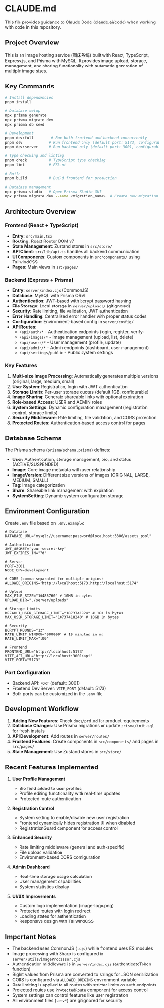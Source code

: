 # CLAUDE.md

This file provides guidance to Claude Code (claude.ai/code) when working with code in this repository.

## Project Overview

This is an image hosting service (图床系统) built with React, TypeScript, Express.js, and Prisma with MySQL. It provides image upload, storage, management, and sharing functionality with automatic generation of multiple image sizes.

## Key Commands

```bash
# Install dependencies
pnpm install

# Database setup
npx prisma generate
npx prisma migrate dev
npx prisma db seed

# Development
pnpm dev:full        # Run both frontend and backend concurrently
pnpm dev            # Run frontend only (default port: 5173, configurable via VITE_PORT)
pnpm dev:server     # Run backend only (default port: 3001, configurable via PORT)

# Type checking and linting
pnpm check          # TypeScript type checking
pnpm lint           # ESLint

# Build
pnpm build          # Build frontend for production

# Database management
npx prisma studio   # Open Prisma Studio GUI
npx prisma migrate dev --name <migration_name>  # Create new migration


```

## Architecture Overview

### Frontend (React + TypeScript)
- **Entry**: `src/main.tsx`
- **Routing**: React Router DOM v7
- **State Management**: Zustand stores in `src/store/`
- **API Client**: `src/lib/api.ts` handles all backend communication
- **UI Components**: Custom components in `src/components/` using TailwindCSS
- **Pages**: Main views in `src/pages/`

### Backend (Express + Prisma)
- **Entry**: `server/index.cjs` (CommonJS)
- **Database**: MySQL with Prisma ORM
- **Authentication**: JWT-based with bcrypt password hashing
- **File Storage**: Local storage in `server/uploads/` (gitignored)
- **Security**: Rate limiting, file validation, JWT authentication
- **Error Handling**: Centralized error handler with proper status codes
- **Configuration**: Environment-based config in `server/config/`
- **API Routes**:
  - `/api/auth/*` - Authentication endpoints (login, register, verify)
  - `/api/images/*` - Image management (upload, list, delete)
  - `/api/users/*` - User management (profile, update)
  - `/api/admin/*` - Admin endpoints (dashboard, user management)
  - `/api/settings/public` - Public system settings

### Key Features
1. **Multi-size Image Processing**: Automatically generates multiple versions (original, large, medium, small)
2. **User System**: Registration, login with JWT authentication
3. **Storage Limits**: Per-user storage quotas (default 1GB, configurable)
4. **Image Sharing**: Generate shareable links with optional expiration
5. **Role-based Access**: USER and ADMIN roles
6. **System Settings**: Dynamic configuration management (registration control, storage limits)
7. **Security Middleware**: Rate limiting, file validation, and CORS protection
8. **Protected Routes**: Authentication-based access control for pages

## Database Schema

The Prisma schema (`prisma/schema.prisma`) defines:
- **User**: Authentication, storage management, bio, and status (ACTIVE/SUSPENDED)
- **Image**: Core image metadata with user relationship
- **ImageVersion**: Different size versions of images (ORIGINAL, LARGE, MEDIUM, SMALL)
- **Tag**: Image categorization
- **Share**: Shareable link management with expiration
- **SystemSetting**: Dynamic system configuration storage

## Environment Configuration

Create `.env` file based on `.env.example`:
```env
# Database
DATABASE_URL="mysql://username:password@localhost:3306/assets_pool"

# Authentication
JWT_SECRET="your-secret-key"
JWT_EXPIRES_IN="7d"

# Server
PORT=3001
NODE_ENV=development

# CORS (comma-separated for multiple origins)
ALLOWED_ORIGINS="http://localhost:5173,http://localhost:5174"

# Upload
MAX_FILE_SIZE="10485760" # 10MB in bytes
UPLOAD_DIR="./server/uploads"

# Storage Limits
DEFAULT_USER_STORAGE_LIMIT="1073741824" # 1GB in bytes
MAX_USER_STORAGE_LIMIT="10737418240" # 10GB in bytes

# Security
BCRYPT_ROUNDS="12"
RATE_LIMIT_WINDOW="900000" # 15 minutes in ms
RATE_LIMIT_MAX="100"

# Frontend
FRONTEND_URL="http://localhost:5173"
VITE_API_URL="http://localhost:3001/api"
VITE_PORT="5173"
```

### Port Configuration
- Backend API: `PORT` (default: 3001)
- Frontend Dev Server: `VITE_PORT` (default: 5173)
- Both ports can be customized in the `.env` file

## Development Workflow

1. **Adding New Features**: Check `docs/prd.md` for product requirements
2. **Database Changes**: Use Prisma migrations or update `prisma/init.sql` for fresh installs
3. **API Development**: Add routes in `server/routes/`
4. **Frontend Features**: Create components in `src/components/` and pages in `src/pages/`
5. **State Management**: Use Zustand stores in `src/store/`

## Recent Features Implemented

1. **User Profile Management**
   - Bio field added to user profiles
   - Profile editing functionality with real-time updates
   - Protected route authentication

2. **Registration Control**
   - System setting to enable/disable new user registration
   - Frontend dynamically hides registration UI when disabled
   - RegistrationGuard component for access control

3. **Enhanced Security**
   - Rate limiting middleware (general and auth-specific)
   - File upload validation
   - Environment-based CORS configuration

4. **Admin Dashboard**
   - Real-time storage usage calculation
   - User management capabilities
   - System statistics display

5. **UI/UX Improvements**
   - Custom logo implementation (image-logo.png)
   - Protected routes with login redirect
   - Loading states for authentication
   - Responsive design with TailwindCSS

## Important Notes

- The backend uses CommonJS (`.cjs`) while frontend uses ES modules
- Image processing with Sharp is configured in `server/utils/imageProcessor.cjs`
- Authentication middleware is in `server/index.cjs` (authenticateToken function)
- BigInt values from Prisma are converted to strings for JSON serialization
- CORS is configured via `ALLOWED_ORIGINS` environment variable
- Rate limiting is applied to all routes with stricter limits on auth endpoints
- Protected routes use `ProtectedRoute` component for access control
- System settings can control features like user registration
- All environment files (`.env*`) are gitignored for security